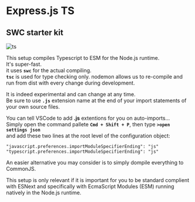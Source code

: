 # Express.js TS
## SWC starter kit

 ![ts](https://badgen.net/badge/-/TypeScript/blue?icon=typescript&label)

This setup compiles Typescript to ESM for the Node.js runtime.    
It's super-fast.     
it uses **`swc`** for the actual compiling.    
**`tsc`** is used for type checking only.
nodemon allows us to re-compile and run from dist with every change during development.

It is indeed experimental and can change at any time.    
Be sure to use **`.js`** extension name at the end of your import statements of your own source files.

You can tell VSCode to add **.js** extentions for you on auto-imports...    
Simply open the command pallete **`Cmd + Shift + P`**, then type   **`>open settings json`**    
and add these two lines at the root level of the configuration object:

```
"javascript.preferences.importModuleSpecifierEnding": "js"
"typescript.preferences.importModuleSpecifierEnding": "js"
```

An easier alternative you may consider is to simply dompile everything to CommonJS.
  
This setup is only relevant if it is important for you to be standard complient with ESNext and specifically with EcmaScript Modules (ESM) running natively in the Node.js runtime. 

